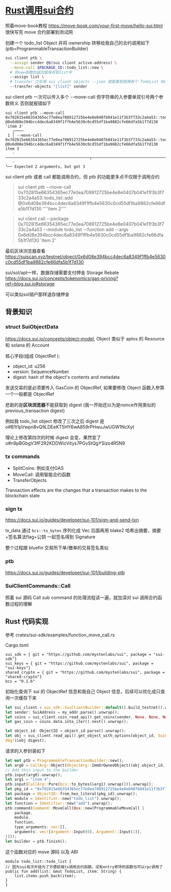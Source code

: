 # [Rust调用sui合约](/2024/07/rust_call_sui_contract_function.md)

照着move-book教程 <https://move-book.com/your-first-move/hello-sui.html> 很快写完 move 合约部署到测试网

创建一个 todo_list Object 并将 ownership 转移给我自己的合约调用如下(ptb=ProgrammableTransactionBuilder)

```bash
sui client ptb \
  --assign sender @$(sui client active-address) \
  --move-call $PACKAGE_ID::todo_list::new \
  # 将new函数的返回值保存到list中
  --assign list \
  # transfer 之后用 sui client objects --json 就能看到我拥有个 TodoList Object
  --transfer-objects "[list]" sender
```

sui client ptb 一次可以传入多个 --move-call 但字符串的入参要单双引号两个参数转义 否则就报错如下

```
sui client ptb --move-call 0x702815e66354365ec77e0ea708912725be4e8e0407b041e11f3b3f733c2a4a53::todo_list::add @0x6d08e394bcc4dec6a8349f1ffb4e5630c0cd55df1ba9882cfe66dfa5b1f7d130 'item 3'
   ╭────
 1 │ --move-call 0x702815e66354365ec77e0ea708912725be4e8e0407b041e11f3b3f733c2a4a53::todo_list::add @0x6d08e394bcc4dec6a8349f1ffb4e5630c0cd55df1ba9882cfe66dfa5b1f7d130 item 3 
   ·                                                                                                ─────────────────────────────────────┬────────────────────────────────────
   ·                                                                                                                                     ╰── Expected 2 arguments, but got 3
```

sui client ptb 或者 call 都能调用合约，但 ptb 的功能更多点不仅限于调用合约

> sui client ptb --move-call 0x702815e66354365ec77e0ea708912725be4e8e0407b041e11f3b3f733c2a4a53::todo_list::add @0x6d08e394bcc4dec6a8349f1ffb4e5630c0cd55df1ba9882cfe66dfa5b1f7d130 ''\''item 2'\'''

> sui client call --package 0x702815e66354365ec77e0ea708912725be4e8e0407b041e11f3b3f733c2a4a53 --module todo_list --function add --args 0x6d08e394bcc4dec6a8349f1ffb4e5630c0cd55df1ba9882cfe66dfa5b1f7d130 'item 2'

最后区块浏览器查看 <https://suiscan.xyz/testnet/object/0x6d08e394bcc4dec6a8349f1ffb4e5630c0cd55df1ba9882cfe66dfa5b1f7d130>

sui/sol/apt一样，数据存储需要支付押金 Storage Rebate <https://docs.sui.io/concepts/tokenomics/gas-pricing?ref=blog.sui.io#storage>

可以类似sol销户那样退存储押金

## 背景知识

### struct SuiObjectData

<https://docs.sui.io/concepts/object-model>, Object 类似于 aptos 的 Resource 和 solana 的 Account

核心字段(组成 ObjectRef ):
- object_id: u256
- version: SequenceNumber
- digest: hash of the object's contents and metadata

发送交易的是必须要传入 GasCoin 的 ObjectRef, 如果要修改 Object 函数入参第一个一般都是 ObjectRef

悲剧的是**区块浏览器**不能获取到 digest (我一开始还以为是nonce作用类似的previous_transaction digest)

例如我 todo_list object 修改了三次之后 digest 是 o#B1t1pVwpn8vQ9LDEeKT5HY6wA859rPHwuJwUGW1NcXyt

理论上修改第四次的时候 digest 会变，果然变了 o#n9pBGbgV3fF2R2KDDWicVitys7PGvStQgYSizo4R5N9

### tx commands
- SplitCoins: 例如支付GAS
- MoveCall: 调用智能合约函数
- TransferObjects

Transaction effects are the changes that a transaction makes to the blockchain state

### sign tx

<https://docs.sui.io/guides/developer/sui-101/sign-and-send-txn>

tx_data 通过 `bcs::to_bytes` 序列化成 Vec<u8> 后面再用 blake2 哈希出摘要，摘要+签名算法flag+公钥 一起签名得到 Signature

整个过程跟 bluefin 交易所下单/撤单的交易签名类似

### ptb

<https://docs.sui.io/guides/developer/sui-101/building-ptb>

### SuiClientCommands::Call

照着 sui 源码 Call sub command 的处理流程读一遍，就加深对 sui 调用合约函数过程的理解

## Rust 代码实现

参考 crates/sui-sdk/examples/function_move_call.rs

Cargo.toml

```
sui_sdk = { git = "https://github.com/mystenlabs/sui", package = "sui-sdk"}
sui_keys = { git = "https://github.com/mystenlabs/sui", package = "sui-keys"}
shared_crypto = { git = "https://github.com/mystenlabs/sui", package = "shared-crypto"}
bcs = "0.1.6"
```

初始化查询下 sui 的 ObjectRef 信息和我自己 Object 信息，后续可以优化成只查询一次缓存下来

```rust
let sui_client = sui_sdk::SuiClientBuilder::default().build_testnet().await.unwrap();
let sender: SuiAddress = my_addr.parse().unwrap();
let coins = sui_client.coin_read_api().get_coins(sender, None, None, None).await.unwrap();
let gas_coin = coins.data.into_iter().next().unwrap();

let object_id: ObjectID = object_id.parse().unwrap();
let obj = sui_client.read_api().get_object_with_options(object_id, SuiObjectDataOptions::bcs_lossless()).await.unwrap().data.unwrap();
dbg!(&obj.digest);
```

请求的入参封装如下

```rust
let mut ptb = ProgrammableTransactionBuilder::new();
let arg0 = CallArg::Object(ObjectArg::ImmOrOwnedObject((obj.object_id, obj.version, obj.digest)));
// Add this input to the builder
ptb.input(arg0).unwrap();
let arg1 = "item 4";
ptb.input(CallArg::Pure(bcs::to_bytes(&arg1).unwrap())).unwrap();
let pkg_id = "0x702815e66354365ec77e0ea708912725be4e8e0407b041e11f3b3f733c2a4a53";
let package = ObjectID::from_hex_literal(pkg_id).unwrap();
let module = Identifier::new("todo_list").unwrap();
let function = Identifier::new("add").unwrap();
ptb.command(Command::MoveCall(Box::new(ProgrammableMoveCall {
    package,
    module,
    function,
    type_arguments: vec![],
    arguments: vec![Argument::Input(0), Argument::Input(1)],
})));
let builder = ptb.finish();
```

这个函数对应的 move 源码 以及 ABI

```move
module todo_list::todo_list {
// 因为sui有次升级为了方便前端tx调用合约函数，没有entry修饰的函数也可以rpc调用了
public fun add(list: &mut TodoList, item: String) {
    list.items.push_back(item);
}
}
```
